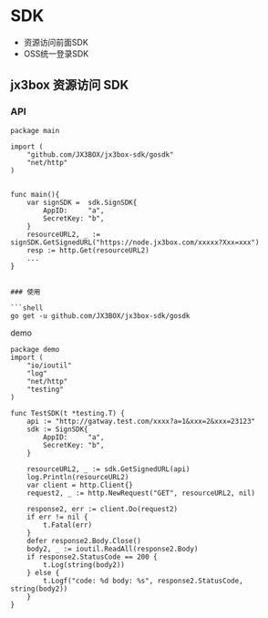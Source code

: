 # SDK

- 资源访问前面SDK
- OSS统一登录SDK


## jx3box 资源访问 SDK

### API

```golang
package main

import (
    "github.com/JX3BOX/jx3box-sdk/gosdk"
    "net/http"
)


func main(){
    var signSDK =  sdk.SignSDK{
        AppID:     "a",
        SecretKey: "b",
    }
    resourceURL2, _ := signSDK.GetSignedURL("https://node.jx3box.com/xxxxx?Xxx=xxx")
    resp := http.Get(resourceURL2)
    ...
}


### 使用

```shell
go get -u github.com/JX3BOX/jx3box-sdk/gosdk
```

demo

```golang
package demo
import (
	"io/ioutil"
	"log"
	"net/http"
	"testing"
)

func TestSDK(t *testing.T) {
	api := "http://gatway.test.com/xxxx?a=1&xxx=2&xxx=23123"
	sdk := SignSDK{
		AppID:     "a",
		SecretKey: "b",
	}
	
	resourceURL2, _ := sdk.GetSignedURL(api)
	log.Println(resourceURL2)
	var client = http.Client{}
	request2, _ := http.NewRequest("GET", resourceURL2, nil)

	response2, err := client.Do(request2)
	if err != nil {
		t.Fatal(err)
	}
	defer response2.Body.Close()
	body2, _ := ioutil.ReadAll(response2.Body)
	if response2.StatusCode == 200 {
		t.Log(string(body2))
	} else {
		t.Logf("code: %d body: %s", response2.StatusCode, string(body2))
	}
}
```